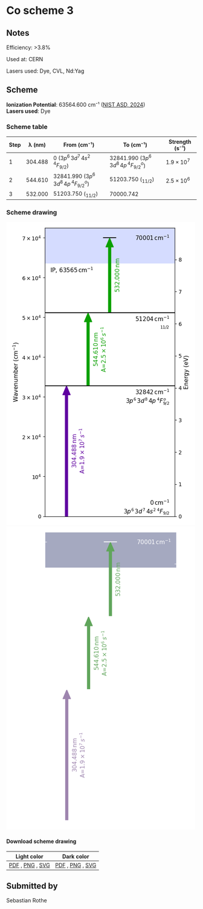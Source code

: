 # Co scheme 3

## Notes

Efficiency: >3.8%

Used at: CERN

Lasers used: Dye, CVL, Nd:Yag





## Scheme

**Ionization Potential**: 63564.600 cm⁻¹ ([NIST ASD, 2024](https://www.nist.gov/pml/atomic-spectra-database))  
**Lasers used**: Dye

### Scheme table

| Step | λ (nm)  |                 From (cm⁻¹)                 |                  To (cm⁻¹)                  |   Strength (s⁻¹)    |
| ---- | ------- | ------------------------------------------- | ------------------------------------------- | ------------------- |
| 1    | 304.488 | 0 ($3p^6\,3d^7\,4s^2\,^4F_{9/2}$)           | 32841.990 ($3p^6\,3d^8\,4p\,^4F^{o}_{9/2}$) | $1.9 \times 10^{7}$ |
| 2    | 544.610 | 32841.990 ($3p^6\,3d^8\,4p\,^4F^{o}_{9/2}$) | 51203.750 ($_{11/2}$)                       | $2.5 \times 10^{6}$ |
| 3    | 532.000 | 51203.750 ($_{11/2}$)                       | 70000.742                                   |                     |


### Scheme drawing

![co scheme, light mode](co-003/co-003-light.png#only-light)
![co scheme, dark mode](co-003/co-003-dark-web.png#only-dark)

#### Download scheme drawing

|                                            Light color                                            |                                           Dark color                                           |
| ------------------------------------------------------------------------------------------------- | ---------------------------------------------------------------------------------------------- |
| [PDF](co-003/co-003-light.pdf) , [PNG](co-003/co-003-light.png) , [SVG](co-003/co-003-light.svg)  | [PDF](co-003/co-003-dark.pdf) , [PNG](co-003/co-003-dark.png) , [SVG](co-003/co-003-dark.svg)  |


## Submitted by

Sebastian Rothe

